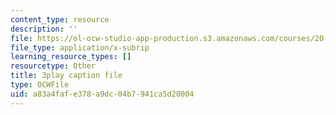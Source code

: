 ```yaml
---
content_type: resource
description: ''
file: https://ol-ocw-studio-app-production.s3.amazonaws.com/courses/20-219-becoming-the-next-bill-nye-writing-and-hosting-the-educational-show-january-iap-2015/a83a4fafe378a9dc04b7941ca5d20004_aFwEKt4rD9w.srt
file_type: application/x-subrip
learning_resource_types: []
resourcetype: Other
title: 3play caption file
type: OCWFile
uid: a83a4faf-e378-a9dc-04b7-941ca5d20004
---
```


